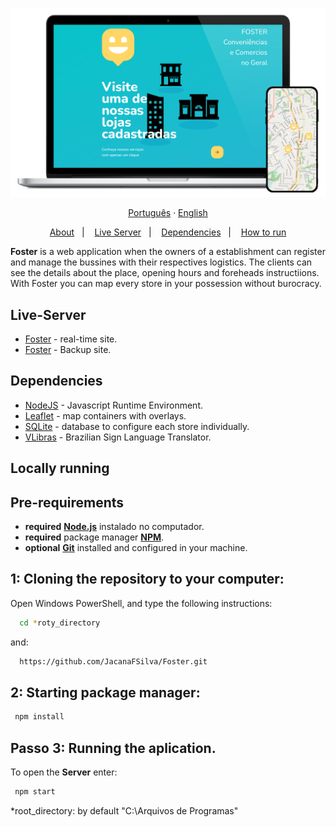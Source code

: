 <p align="center">
    <a href="//fosterstores.onrender.com"><img alt="Acess to the site" width="650px" src="public/images/laptopFoster.png" />
<p>
  
<div align="center">
  <a href="README-pt.md">Português</a>
  ·
  <a href="README.md">English</a>
</div>
  
<p align="center">
  <a href="#about">About</a>&nbsp;&nbsp;&nbsp;|&nbsp;&nbsp;&nbsp;
  <a href="#live-server">Live Server</a>&nbsp;&nbsp;&nbsp;|&nbsp;&nbsp;&nbsp;
  <a href="#dependencies">Dependencies</a>&nbsp;&nbsp;&nbsp;|&nbsp;&nbsp;&nbsp;
  <a href="#execute">How to run</a>
</p>

<a id="about"></a>
**Foster** is a web application when the owners of a establishment can register and manage the bussines with their respectives logistics. The clients can see the details about the place, opening hours and foreheads instructiions. With Foster you can map every store in your possession without burocracy.
        
<a id="live-server"></a>

## Live-Server
- [Foster](https://fosterstores.onrender.com) - real-time site.
- [Foster](https://rose-armadillo-tutu.cyclic.app/) - Backup site.

<a id="dependencies"></a>

## Dependencies

- [NodeJS](https://nodejs.org/pt-br/) - Javascript Runtime Environment.
- [Leaflet](https://leafletjs.com/) - map containers with overlays.
- [SQLite](https://www.sqlite.org/index.html) - database to configure each store individually.
- [VLibras](https://www.gov.br/governodigital/pt-br/vlibras) - Brazilian Sign Language Translator.

<a id="execute"></a>

## Locally running

<h2><strong>Pre-requirements</strong></h2>

- **required** **[Node.js](https://nodejs.org/en/)** instalado no computador.
- **required** package manager **[NPM](https://www.npmjs.com/)**.
- **optional** **[Git](https://git-scm.com/)** installed and configured in your machine.

## 1: Cloning the repository to your computer:

Open Windows PowerShell, and type the following instructions:
```sh
  cd *roty_directory
```
and:
```sh
  https://github.com/JacanaFSilva/Foster.git
```

## 2: Starting package manager:

```sh
 npm install
```

## Passo 3: Running the aplication.

To open the **Server** enter:

```sh
 npm start
```

*root_directory: by default "C:\Arquivos de Programas"
<!--<h1 align="center">
  <img alt="Proffy" src="public/images/logo.svg" height="100px" />
    <br>Foster, your company to world<br/>
</h1>
-->
